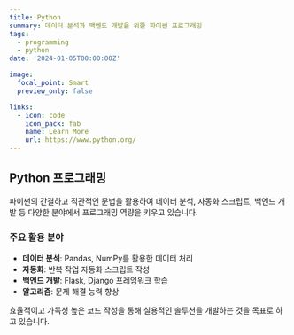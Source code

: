 ```yaml
---
title: Python
summary: 데이터 분석과 백엔드 개발을 위한 파이썬 프로그래밍
tags:
  - programming
  - python
date: '2024-01-05T00:00:00Z'

image:
  focal_point: Smart
  preview_only: false

links:
  - icon: code
    icon_pack: fab
    name: Learn More
    url: https://www.python.org/
---
```


## Python 프로그래밍

파이썬의 간결하고 직관적인 문법을 활용하여 데이터 분석, 자동화 스크립트, 백엔드 개발 등 다양한 분야에서 프로그래밍 역량을 키우고 있습니다.

### 주요 활용 분야
- **데이터 분석**: Pandas, NumPy를 활용한 데이터 처리
- **자동화**: 반복 작업 자동화 스크립트 작성
- **백엔드 개발**: Flask, Django 프레임워크 학습
- **알고리즘**: 문제 해결 능력 향상

효율적이고 가독성 높은 코드 작성을 통해 실용적인 솔루션을 개발하는 것을 목표로 하고 있습니다.